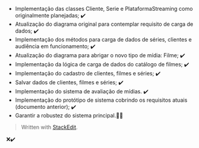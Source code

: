 - Implementação das classes Cliente, Serie e PlataformaStreaming como originalmente planejadas; ✔️ 
- Atualização do diagrama original para contemplar requisito de carga de dados; ✔️ 
- Implementação dos métodos para carga de dados de séries, clientes e audiência em funcionamento; ✔️ 
- Atualização do diagrama para abrigar o novo tipo de mídia: Filme; ✔️ 
- Implementação da lógica de carga de dados do catálogo de filmes; ✔️ 
- Implementação do cadastro de clientes, filmes e séries; ✔️ 
- Salvar dados de clientes, filmes e séries; ✔️ 
- Implementação do sistema de avaliação de mídias. ✔️
- Implementação do protótipo de sistema cobrindo os requisitos atuais (documento anterior); ✔️
- Garantir a robustez do sistema principal.👨‍💻


> Written with [StackEdit](https://stackedit.io/).

❌✔️
